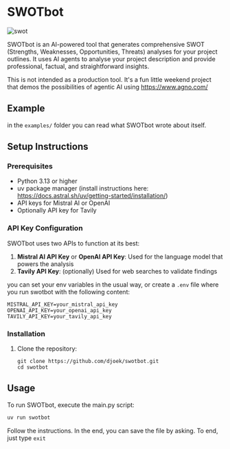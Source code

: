 # SWOTbot

![swot](https://i.makeagif.com/media/6-30-2015/CSxye-.gif)

SWOTbot is an AI-powered tool that generates comprehensive SWOT (Strengths, Weaknesses, Opportunities, Threats) analyses for your project outlines. 
It uses AI agents to analyse your project description and provide professional, factual, and straightforward insights.

This is not intended as a production tool. It's a fun little weekend project that demos the possibilities of agentic AI using https://www.agno.com/

## Example

in the `examples/` folder you can read what SWOTbot wrote about itself.


## Setup Instructions

### Prerequisites

- Python 3.13 or higher
- uv package manager (install instructions here: https://docs.astral.sh/uv/getting-started/installation/)
- API keys for Mistral AI or OpenAI
- Optionally API key for Tavily


### API Key Configuration

SWOTbot uses two APIs to function at its best:

1. **Mistral AI API Key** or **OpenAI API Key**: Used for the language model that powers the analysis
2. **Tavily API Key**: (optionally) Used for web searches to validate findings

you can set your env variables in the usual way, or create a `.env` file where you run swotbot with the following content:

```
MISTRAL_API_KEY=your_mistral_api_key
OPENAI_API_KEY=your_openai_api_key
TAVILY_API_KEY=your_tavily_api_key
```

### Installation

1. Clone the repository:
   ```
   git clone https://github.com/djoek/swotbot.git
   cd swotbot
   ```

## Usage

To run SWOTbot, execute the main.py script:

```bash
uv run swotbot
```

Follow the instructions. In the end, you can save the file by asking.  To end, just type `exit`

